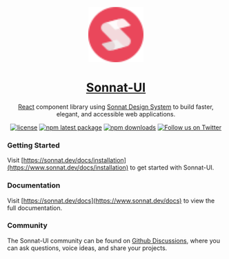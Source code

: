 <div align="center">
  <a href="https://www.sonnat.dev">
    <img src="./sonnat-logo.svg" height="128">
    <h1 align="center">Sonnat-UI</h1>
  </a>
</div>

<div align="center">

[React](https://reactjs.org/) component library using [Sonnat Design System](https://sonnat.design) to build faster, elegant, and accessible web applications.

[![license](https://img.shields.io/github/license/sonnat/sonnat-ui?color=EA475B&style=for-the-badge)](https://github.com/sonnat/sonnat-ui/blob/main/LICENSE)
[![npm latest package](https://img.shields.io/npm/v/@sonnat/ui?color=EA475B&style=for-the-badge)](https://www.npmjs.com/package/@sonnat/ui)
[![npm downloads](https://img.shields.io/npm/dt/@sonnat/ui?color=EA475B&style=for-the-badge)](https://www.npmjs.com/package/@sonnat/ui)
[![Follow us on Twitter](https://img.shields.io/twitter/follow/sonnatdesign?color=EA475B&label=follow%20us%20on%20twitter&style=for-the-badge)](https://twitter.com/sonnatdesign)

</div>

### Getting Started

Visit [https://sonnat.dev/docs/installation](https://www.sonnat.dev/docs/installation) to get started with Sonnat-UI.

### Documentation

Visit [https://sonnat.dev/docs](https://www.sonnat.dev/docs) to view the full documentation.

### Community

The Sonnat-UI community can be found on [Github Discussions](https://github.com/sonnat/sonnat-ui/discussions), where you can ask questions, voice ideas, and share your projects.
